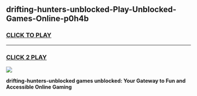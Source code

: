 
## drifting-hunters-unblocked-Play-Unblocked-Games-Online-p0h4b
<h3>
<a href="https://premium76.site?title=drifting-hunters-unblocked&ref=25A">CLICK TO PLAY</a></h3>
<hr>

<h3>
<a href="https://premium76.site?title=drifting-hunters-unblocked&ref=25A">CLICK 2 PLAY</a>
  
</h3>

<a href="https://premium76.site?title=drifting-hunters-unblocked&ref=25A"><img src="https://clearcache.store/games.png"></a>


**drifting-hunters-unblocked games unblocked: Your Gateway to Fun and Accessible Online Gaming**
